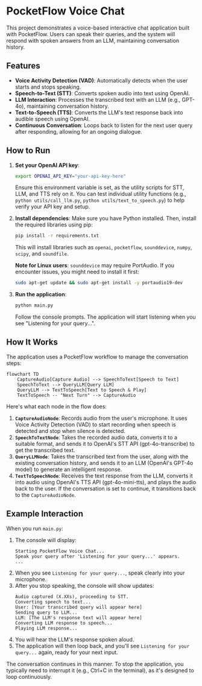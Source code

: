 # PocketFlow Voice Chat

This project demonstrates a voice-based interactive chat application built with PocketFlow. Users can speak their queries, and the system will respond with spoken answers from an LLM, maintaining conversation history.

## Features

-   **Voice Activity Detection (VAD)**: Automatically detects when the user starts and stops speaking.
-   **Speech-to-Text (STT)**: Converts spoken audio into text using OpenAI.
-   **LLM Interaction**: Processes the transcribed text with an LLM (e.g., GPT-4o), maintaining conversation history.
-   **Text-to-Speech (TTS)**: Converts the LLM's text response back into audible speech using OpenAI.
-   **Continuous Conversation**: Loops back to listen for the next user query after responding, allowing for an ongoing dialogue.

## How to Run

1.  **Set your OpenAI API key**:
    ```bash
    export OPENAI_API_KEY="your-api-key-here"
    ```
    Ensure this environment variable is set, as the utility scripts for STT, LLM, and TTS rely on it.
    You can test individual utility functions (e.g., `python utils/call_llm.py`, `python utils/text_to_speech.py`) to help verify your API key and setup.

2.  **Install dependencies**:
    Make sure you have Python installed. Then, install the required libraries using pip:
    ```bash
    pip install -r requirements.txt
    ```
    This will install libraries such as `openai`, `pocketflow`, `sounddevice`, `numpy`, `scipy`, and `soundfile`.

    **Note for Linux users**: `sounddevice` may require PortAudio. If you encounter issues, you might need to install it first:
    ```bash
    sudo apt-get update && sudo apt-get install -y portaudio19-dev
    ```

3.  **Run the application**:
    ```bash
    python main.py
    ```
    Follow the console prompts. The application will start listening when you see "Listening for your query...".

## How It Works

The application uses a PocketFlow workflow to manage the conversation steps:

```mermaid
flowchart TD
    CaptureAudio[Capture Audio] --> SpeechToText[Speech to Text]
    SpeechToText --> QueryLLM[Query LLM]
    QueryLLM --> TextToSpeech[Text to Speech & Play]
    TextToSpeech -- "Next Turn" --> CaptureAudio
```

Here's what each node in the flow does:

1.  **`CaptureAudioNode`**: Records audio from the user's microphone. It uses Voice Activity Detection (VAD) to start recording when speech is detected and stop when silence is detected.
2.  **`SpeechToTextNode`**: Takes the recorded audio data, converts it to a suitable format, and sends it to OpenAI's STT API (gpt-4o-transcribe) to get the transcribed text.
3.  **`QueryLLMNode`**: Takes the transcribed text from the user, along with the existing conversation history, and sends it to an LLM (OpenAI's GPT-4o model) to generate an intelligent response.
4.  **`TextToSpeechNode`**: Receives the text response from the LLM, converts it into audio using OpenAI's TTS API (gpt-4o-mini-tts), and plays the audio back to the user. If the conversation is set to continue, it transitions back to the `CaptureAudioNode`.

## Example Interaction

When you run `main.py`:

1.  The console will display:
    ```
    Starting PocketFlow Voice Chat...
    Speak your query after 'Listening for your query...' appears.
    ...
    ```
2.  When you see `Listening for your query...`, speak clearly into your microphone.
3.  After you stop speaking, the console will show updates:
    ```
    Audio captured (X.XXs), proceeding to STT.
    Converting speech to text...
    User: [Your transcribed query will appear here]
    Sending query to LLM...
    LLM: [The LLM's response text will appear here]
    Converting LLM response to speech...
    Playing LLM response...
    ```
4.  You will hear the LLM's response spoken aloud.
5.  The application will then loop back, and you'll see `Listening for your query...` again, ready for your next input.

The conversation continues in this manner. To stop the application, you typically need to interrupt it (e.g., Ctrl+C in the terminal), as it's designed to loop continuously.